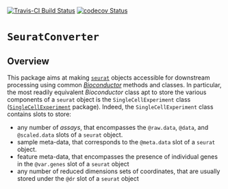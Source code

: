 [![Travis-CI Build Status](https://travis-ci.org/kevinrue/SeuratConverter.svg?branch=master)](https://travis-ci.org/kevinrue/SeuratConverter)
[![codecov Status](https://codecov.io/gh/kevinrue/SeuratConverter/branch/master/graph/badge.svg?token=By8PFPNXX7)](https://codecov.io/gh/kevinrue/SeuratConverter)

# `SeuratConverter`

## Overview

This package aims at making
[`seurat`](https://CRAN.R-project.org/package=Seurat) objects
accessible for downstream
processing using common
[_Bioconductor_](https://www.bioconductor.org) methods and classes.
In particular, the most readily equivalent _Bioconductor_ class apt
to store the various components of a `seurat` object is the
`SingleCellExperiment` class
([`SingleCellExperiment`](http://bioconductor.org/packages/SingleCellExperiment/)
package).
Indeed, the `SingleCellExperiment` class contains slots to store:
* any number of _assays_, that encompasses the `@raw.data`, `@data`, and
    `@scaled.data` slots of a `seurat` object.
* sample meta-data, that corresponds to the `@meta.data` slot of a `seurat`
    object.
* feature meta-data, that encompasses the presence of individual genes in the
    `@var.genes` slot of a `seurat` object
* any number of reduced dimensions sets of coordinates, that are usually
    stored under the `@dr` slot of a `seurat` object
